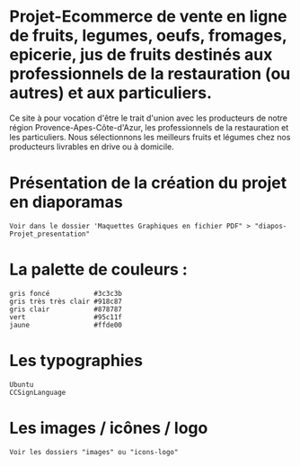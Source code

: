 # Projet-Ecommerce de vente en ligne de fruits, legumes, oeufs, fromages, epicerie, jus de fruits destinés aux professionnels de la restauration (ou autres) et aux particuliers.

Ce site à pour vocation d'être le trait d'union avec les producteurs de notre région Provence-Apes-Côte-d'Azur, les professionnels de la restauration et les particuliers. Nous sélectionnons les meilleurs fruits et légumes chez nos producteurs livrables en drive ou à domicile.

# Présentation de la création du projet en diaporamas
    Voir dans le dossier 'Maquettes Graphiques en fichier PDF" > "diapos-Projet_presentation"

# La palette de couleurs :
    gris foncé           #3c3c3b
    gris très très clair #918c87
    gris clair           #878787
    vert                 #95c11f
    jaune                #ffde00

# Les typographies
    Ubuntu
    CCSignLanguage

# Les images / icônes / logo
    Voir les dossiers "images" ou "icons-logo"
    

